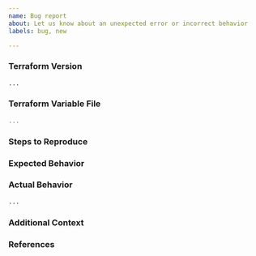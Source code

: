 ```yaml
---
name: Bug report
about: Let us know about an unexpected error or incorrect behavior
labels: bug, new

---
```


<!--
Welcome,

Thanks for opening an issue. The more information you provide, the easier it is for us to assess the problem, prioritize, assign, develop, then release a fix.

The SAS Viya 4 IaC team

-->

### Terraform Version

<!---
We ask this to be sure you are currently running a supported terraform version from your work environment. 

Run `./files/tools/iac_tooling_version.sh` to show the version, and paste the result between the ``` marks below.

If you are not running the latest version of Terraform we support, please try upgrading because your issue may have already been fixed.

If you're not sure which versions are supported, here's a link : https://github.com/sassoftware/viya4-iac-gcp#terraform to help.
-->

```bash
...
```

### Terraform Variable File

<!--
Paste the relevant parts of your Terraform variables between the ``` marks below.

The relevant parts should come from your `terraform.tfvars` file or equivalent and small snippets of the `*.tf` file/files that seem to be causing the error.

For security reasons, do not copy and paste any sensitive information in this issue, like account information and passwords etc.
-->

```terraform
...
```

### Steps to Reproduce

<!--
Please list the full steps required to reproduce the issue, for example:
1. `terraform init`
2. `terraform apply`
-->

### Expected Behavior

<!--
What should have happened?
-->

### Actual Behavior

<!--
What actually happened? Here you can include output and information from your terraform run.
-->

```bash
...
```

### Additional Context

<!--
Are there anything atypical about your situation that we should know? For example: Are you passing any unusual command line options or environment variables to opt-in to non-default behavior?
-->

### References

<!--
Are there any other GitHub issues (open or closed) or Pull Requests that should be linked here? For example:

- #123

-->
